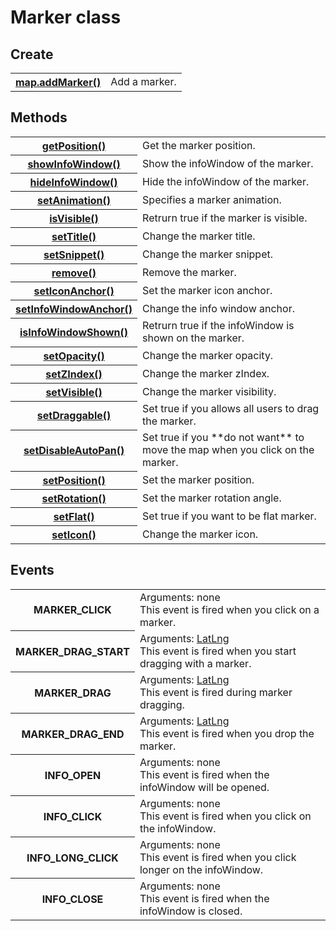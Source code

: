 # Marker class

## Create

<table>
    <tr>
        <th><a href="./addMarker/README.md">map.addMarker()</a></th>
        <td>Add a marker.</td>
    </tr>
</table>


## Methods

<table>
    <tr>
        <th><a href="./getPosition/README.md">getPosition()</a></th>
        <td>Get the marker position.</td>
    </tr>
    <tr>
        <th><a href="./showInfoWindow/README.md">showInfoWindow()</a></th>
        <td>Show the infoWindow of the marker.</td>
    </tr>
    <tr>
        <th><a href="./hideInfoWindow/README.md">hideInfoWindow()</a></th>
        <td>Hide the infoWindow of the marker.</td>
    </tr>
    <tr>
        <th><a href="./setAnimation/README.md">setAnimation()</a></th>
        <td>Specifies a marker animation.</td>
    </tr>
    <tr>
        <th><a href="./isVisible/README.md">isVisible()</a></th>
        <td>Retrurn true if the marker is visible.</td>
    </tr>
    <tr>
        <th><a href="./setTitle/README.md">setTitle()</a></th>
        <td>Change the marker title.</td>
    </tr>
    <tr>
        <th><a href="./setSnippet/README.md">setSnippet()</a></th>
        <td>Change the marker snippet.</td>
    </tr>
    <tr>
        <th><a href="./remove/README.md">remove()</a></th>
        <td>Remove the marker.</td>
    </tr>
    <tr>
        <th><a href="./setIconAnchor/README.md">setIconAnchor()</a></th>
        <td>Set the marker icon anchor.</td>
    </tr>
    <tr>
        <th><a href="./setInfoWindowAnchor/README.md">setInfoWindowAnchor()</a></th>
        <td>Change the info window anchor. </td>
    </tr>
    <tr>
        <th><a href="./isInfoWindowShown/README.md">isInfoWindowShown()</a></th>
        <td>Retrurn true if the infoWindow is shown on the marker.</td>
    </tr>
    <tr>
        <th><a href="./setOpacity/README.md">setOpacity()</a></th>
        <td>Change the marker opacity.</td>
    </tr>
    <tr>
        <th><a href="./setZIndex/README.md">setZIndex()</a></th>
        <td>Change the marker zIndex.</td>
    </tr>
    <tr>
        <th><a href="./setVisible/README.md">setVisible()</a></th>
        <td>Change the marker visibility.</td>
    </tr>
    <tr>
        <th><a href="./setDraggable/README.md">setDraggable()</a></th>
        <td>Set true if you allows all users to drag the marker.</td>
    </tr>
    <tr>
        <th><a href="./setDisableAutoPan/README.md">setDisableAutoPan()</a></th>
        <td>Set true if you **do not want** to move the map when you click on the marker.</td>
    </tr>
    <tr>
        <th><a href="./setPosition/README.md">setPosition()</a></th>
        <td>Set the marker position.</td>
    </tr>
    <tr>
        <th><a href="./setRotation/README.md">setRotation()</a></th>
        <td>Set the marker rotation angle.</td>
    </tr>
    <tr>
        <th><a href="./setFlat/README.md">setFlat()</a></th>
        <td>Set true if you want to be flat marker.</td>
    </tr>
    <tr>
        <th><a href="./setIcon/README.md">setIcon()</a></th>
        <td>Change the marker icon.</td>
    </tr>
</table>


## Events

<table>
    <tr>
        <th>MARKER_CLICK</th>
        <td>Arguments:  none<br>This event is fired when you click on a marker.</td>
    </tr>
    <tr>
        <th>MARKER_DRAG_START</a>
        </th>
        <td>Arguments:  <a href="../LatLng/README.md">LatLng</a><br>This event is fired when you start dragging with a marker.</td>
    </tr>
    <tr>
        <th>MARKER_DRAG</th>
        <td>Arguments:  <a href="../LatLng/README.md">LatLng</a><br>This event is fired during marker dragging.</td>
    </tr>
    <tr>
        <th>MARKER_DRAG_END</th>
        <td>Arguments:  <a href="../LatLng/README.md">LatLng</a><br>This event is fired when you drop the marker.</td>
    </tr>
    <tr>
        <th>INFO_OPEN</th>
        <td>Arguments:  none<br>This event is fired when the infoWindow will be opened.</td>
    </tr>
    <tr>
        <th>INFO_CLICK</th>
        <td>Arguments:  none<br>This event is fired when you click on the infoWindow.</td>
    </tr>
    <tr>
        <th>INFO_LONG_CLICK</th>
        <td>Arguments:  none<br>This event is fired when you click longer on the infoWindow.</td>
    </tr>
    <tr>
        <th>INFO_CLOSE</th>
        <td>Arguments:  none<br>This event is fired when the infoWindow is closed.</td>
    </tr>
</table>
